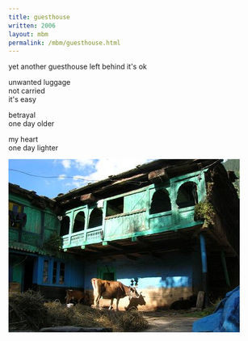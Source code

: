 ```yaml
---
title: guesthouse
written: 2006
layout: mbm
permalink: /mbm/guesthouse.html
---
```


<div class="poem">
yet another guesthouse  
left behind  
it's ok
 
unwanted luggage  
not carried  
it's easy
 
betrayal  
one day older
 
my heart  
one day lighter
</div>

!["Leh"](/assets/images/pilg1/cow.jpg "Leh")
